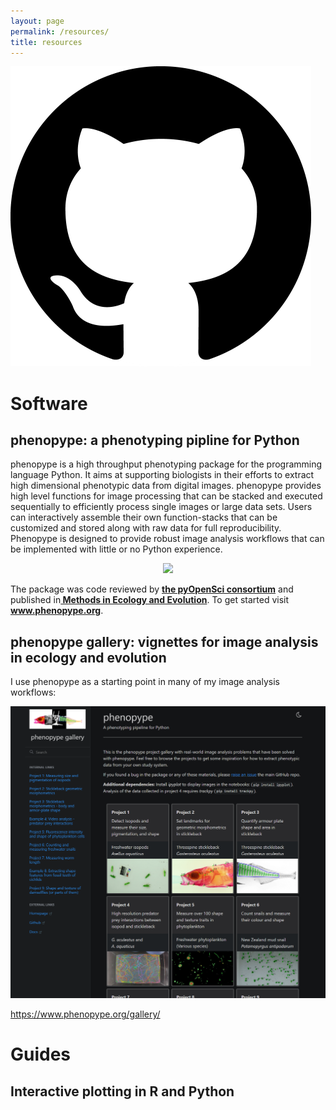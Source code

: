 ```yaml
---
layout: page
permalink: /resources/
title: resources
---
```


<div class="social-media">
    <a href="https://github.com/mluerig" target="_blank">
	<img src="/assets/images/social_media/github.png">
	</a>
</div>

# Software

## phenopype: a phenotyping pipline for Python

phenopype is a high throughput phenotyping package for the programming language Python. It aims at supporting biologists in their efforts to extract high dimensional phenotypic data from digital images. phenopype provides high level functions for image processing that can be stacked and executed sequentially to efficiently process single images or large data sets. Users can interactively assemble their own function-stacks that can be customized and stored along with raw data for full reproducibility. Phenopype is designed to provide robust image analysis workflows that can be implemented with little or no Python experience.

<p align="center">
<img src="https://github.com/mluerig/phenopype/raw/master/source/phenopype_demo.gif" width="600" />
</p>

The package was code reviewed by <b><a href="https://www.pyopensci.org/python-packages/#pyopensci-accepted-packages" target="_blank"> the pyOpenSci consortium</a></b> and published in<b><a href="https://besjournals.onlinelibrary.wiley.com/doi/10.1111/2041-210X.13771" target="_blank"> Methods in Ecology and Evolution</a></b>. To get started visit <b><a href="https://phenopype.org" target="_blank">www.phenopype.org</a></b>.

## phenopype gallery: vignettes for image analysis in ecology and evolution

I use phenopype as a starting point in many of my image analysis workflows: 

<p align="center">
<img src="/assets/images/thumb_gallery.png" width="600" />
</p>


https://www.phenopype.org/gallery/

# Guides

## Interactive plotting in R and Python
